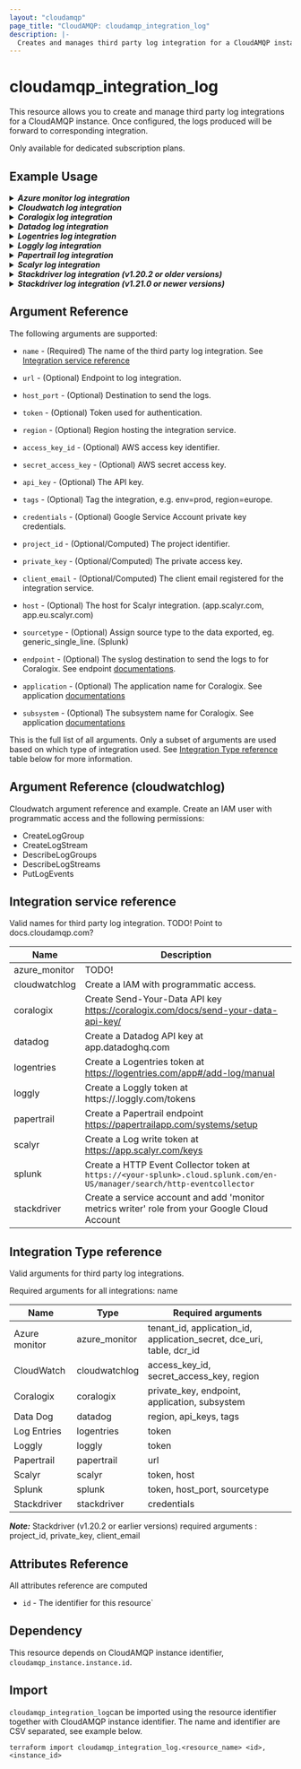 ```yaml
---
layout: "cloudamqp"
page_title: "CloudAMQP: cloudamqp_integration_log"
description: |-
  Creates and manages third party log integration for a CloudAMQP instance.
---
```


# cloudamqp_integration_log

This resource allows you to create and manage third party log integrations for a CloudAMQP instance.
Once configured, the logs produced will be forward to corresponding integration.

Only available for dedicated subscription plans.

## Example Usage

<details>
  <summary>
    <b>
      <i>Azure monitor log integration</i>
    </b>
  </summary>

```hcl
resource "cloudamqp_integration_log" "azure_monitor" {
  instance_id = cloudamqp_instance.instance.id
  name        = "azure_monitor"
  tenant_id = var.azm_tentant_id
  application_id = var.azm_application_id
  application_secret = var.azm_application_secret
  dce_uri = var.azm_dce_uri
  table = var.azm_table
  dcr_id = var.azm_dcr_id
}
```

</details>

<details>
  <summary>
    <b>
      <i>Cloudwatch log integration</i>
    </b>
  </summary>

```hcl
resource "cloudamqp_integration_log" "cloudwatch" {
  instance_id = cloudamqp_instance.instance.id
  name = "cloudwatchlog"
  access_key_id = var.aws_access_key_id
  secret_access_key = var.aws_secret_access_key
  region = var.aws_region
}
```

</details>

<details>
  <summary>
    <b>
      <i>Coralogix log integration</i>
    </b>
  </summary>

```hcl
resource "cloudamqp_integration_log" "coralogix" {
  instance_id = cloudamqp_instance.instance.id
  name        = "coralogix"
  private_key = var.coralogix_send_data_key
  endpoint    = var.coralogix_endpoint
  application = var.coralogix_application
  subsystem   = cloudamqp_instance.instance.host
}
```

</details>

<details>
  <summary>
    <b>
      <i>Datadog log integration</i>
    </b>
  </summary>

```hcl
resource "cloudamqp_integration_log" "datadog" {
  instance_id = cloudamqp_instance.instance.id
  name = "datadog"
  region = var.datadog_region
  api_key = var.datadog_api_key
  tags = var.datadog_tags
}
```

</details>

<details>
  <summary>
    <b>
      <i>Logentries log integration</i>
    </b>
  </summary>

```hcl
resource "cloudamqp_integration_log" "logentries" {
  instance_id = cloudamqp_instance.instance.id
  name = "logentries"
  token = var.logentries_token
}
```

</details>

<details>
  <summary>
    <b>
      <i>Loggly log integration</i>
    </b>
  </summary>

```hcl
resource "cloudamqp_integration_log" "loggly" {
  instance_id = cloudamqp_instance.instance.id
  name = "loggly"
  token = var.loggly_token
}
```
</details>

<details>
  <summary>
    <b>
      <i>Papertrail log integration</i>
    </b>
  </summary>

```hcl
resource "cloudamqp_integration_log" "papertrail" {
  instance_id = cloudamqp_instance.instance.id
  name = "papertrail"
  url = var.papertrail_url
}
```

</details>

<details>
  <summary>
    <b>
      <i>Scalyr log integration</i>
    </b>
  </summary>

```hcl
resource "cloudamqp_integration_log" "scalyr" {
  instance_id = cloudamqp_instance.instance.id
  name = "scalyr"
  token = var.scalyr_token
  host = var.scalyr_host
}
```

<details>
  <summary>
    <b>
      <i>Splunk log integration</i>
    </b>
  </summary>

```hcl
resource "cloudamqp_integration_log" "splunk" {
  instance_id = cloudamqp_instance.instance.id
  name = "splunk"
  token = var.splunk_token
  host_port = var.splunk_host_port
  source_type = "generic_single_line"
}
```

</details>

</details>

<details>
  <summary>
    <b>
      <i>Stackdriver log integration (v1.20.2 or older versions)</i>
    </b>
  </summary>

Use variable file populated with project_id, private_key and client_email

```hcl
resource "cloudamqp_integration_log" "stackdriver" {
  instance_id = cloudamqp_instance.instance.id
  name = "stackdriver"
  project_id = var.stackdriver_project_id
  private_key = var.stackdriver_private_key
  client_email = var.stackdriver_client_email
}
```

or by using google_service_account_key resource from Google provider

```hcl
resource "google_service_account" "service_account" {
  account_id = "<account_id>"
  description = "<description>"
  display_name = "<display_name>"
}

resource "google_service_account_key" "service_account_key" {
  service_account_id = google_service_account.service_account.name
}

resource "cloudamqp_integration_log" "stackdriver" {
  instance_id = cloudamqp_instance.instance.id
  name = "stackdriver"
  project_id = jsondecode(base64decode(google_service_account_key.service_account_key.private_key)).project_id
  private_key = jsondecode(base64decode(google_service_account_key.service_account_key.private_key)).private_key
  client_email = jsondecode(base64decode(google_service_account_key.service_account_key.private_key)).client_email
}
```

</details>

<details>
  <summary>
    <b>
      <i>Stackdriver log integration (v1.21.0 or newer versions)</i>
    </b>
  </summary>

Use credentials argument and let the provider do the Base64decode and internally populate, *project_id, client_name, private_key*

```hcl
resource "google_service_account" "service_account" {
  account_id = "<account_id>"
  description = "<description>"
  display_name = "<display_name>"
}

resource "google_service_account_key" "service_account_key" {
  service_account_id = google_service_account.service_account.name
}

resource "cloudamqp_integration_log" "stackdriver" {
  instance_id = cloudamqp_instance.instance.id
  name = "stackdriver"
  credentials = google_service_account_key.service_account_key.private_key
}
```

or use the same as earlier version and decode the google service account key

```hcl
resource "google_service_account" "service_account" {
  account_id = "<account_id>"
  description = "<description>"
  display_name = "<display_name>"
}

resource "google_service_account_key" "service_account_key" {
  service_account_id = google_service_account.service_account.name
}

resource "cloudamqp_integration_log" "stackdriver" {
  instance_id = cloudamqp_instance.instance.id
  name = "stackdriver"
  project_id = jsondecode(base64decode(google_service_account_key.service_account_key.private_key)).project_id
  private_key = jsondecode(base64decode(google_service_account_key.service_account_key.private_key)).private_key
  client_email = jsondecode(base64decode(google_service_account_key.service_account_key.private_key)).client_email
}
```

</details>

## Argument Reference

The following arguments are supported:

* `name`              - (Required) The name of the third party log integration. See [Integration service reference](#integration-service-reference)

* `url`               - (Optional) Endpoint to log integration.
* `host_port`         - (Optional) Destination to send the logs.
* `token`             - (Optional) Token used for authentication.
* `region`            - (Optional) Region hosting the integration service.
* `access_key_id`     - (Optional) AWS access key identifier.
* `secret_access_key` - (Optional) AWS secret access key.
* `api_key`           - (Optional) The API key.
* `tags`              - (Optional) Tag the integration, e.g. env=prod, region=europe.
* `credentials`       - (Optional) Google Service Account private key credentials.
* `project_id`        - (Optional/Computed) The project identifier.
* `private_key`       - (Optional/Computed) The private access key.
* `client_email`      - (Optional/Computed) The client email registered for the integration service.
* `host`              - (Optional) The host for Scalyr integration. (app.scalyr.com, app.eu.scalyr.com)
* `sourcetype`        - (Optional) Assign source type to the data exported, eg. generic_single_line. (Splunk)
* `endpoint`          - (Optional) The syslog destination to send the logs to for Coralogix. See endpoint [documentations](https://coralogix.com/docs/coralogix-endpoints/).
* `application`       - (Optional) The application name for Coralogix. See application [documentations](https://coralogix.com/docs/application-and-subsystem-names/)
* `subsystem`         - (Optional) The subsystem name for Coralogix. See application [documentations](https://coralogix.com/docs/application-and-subsystem-names/)

This is the full list of all arguments. Only a subset of arguments are used based on which type of integration used. See [Integration Type reference](#integration-type-reference) table below for more information.

## Argument Reference (cloudwatchlog)

Cloudwatch argument reference and example. Create an IAM user with programmatic access and the following permissions:

* CreateLogGroup
* CreateLogStream
* DescribeLogGroups
* DescribeLogStreams
* PutLogEvents

## Integration service reference

Valid names for third party log integration. TODO! Point to docs.cloudamqp.com?

| Name       | Description |
|------------|---------------------------------------------------------------|
| azure_monitor | TODO! |
| cloudwatchlog | Create a IAM with programmatic access. |
| coralogix     | Create Send-Your-Data API key https://coralogix.com/docs/send-your-data-api-key/ |
| datadog       | Create a Datadog API key at app.datadoghq.com |
| logentries | Create a Logentries token at https://logentries.com/app#/add-log/manual  |
| loggly     | Create a Loggly token at https://<your-company>.loggly.com/tokens |
| papertrail | Create a Papertrail endpoint https://papertrailapp.com/systems/setup |
| scalyr        | Create a Log write token at https://app.scalyr.com/keys |
| splunk     | Create a HTTP Event Collector token at `https://<your-splunk>.cloud.splunk.com/en-US/manager/search/http-eventcollector` |
| stackdriver   | Create a service account and add 'monitor metrics writer' role from your Google Cloud Account |

## Integration Type reference

Valid arguments for third party log integrations.

Required arguments for all integrations: name

| Name | Type | Required arguments |
| ---- | ---- | ---- |
| Azure monitor | azure_monitor | tenant_id, application_id, application_secret, dce_uri, table, dcr_id |
| CloudWatch | cloudwatchlog | access_key_id, secret_access_key, region |
| Coralogix | coralogix | private_key, endpoint, application, subsystem |
| Data Dog | datadog | region, api_keys, tags |
| Log Entries | logentries | token |
| Loggly | loggly | token |
| Papertrail | papertrail | url |
| Scalyr | scalyr | token, host |
| Splunk | splunk | token, host_port, sourcetype |
| Stackdriver | stackdriver | credentials |

***Note:*** Stackdriver (v1.20.2 or earlier versions) required arguments  : project_id, private_key, client_email

## Attributes Reference

All attributes reference are computed

* `id`  - The identifier for this resource`

## Dependency

This resource depends on CloudAMQP instance identifier, `cloudamqp_instance.instance.id`.

## Import

`cloudamqp_integration_log`can be imported using the resource identifier together with CloudAMQP instance identifier. The name and identifier are CSV separated, see example below.

`terraform import cloudamqp_integration_log.<resource_name> <id>,<instance_id>`
